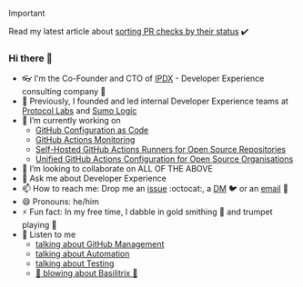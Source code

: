 > [!IMPORTANT]  
> Read my latest article about [sorting PR checks by their status](https://www.ipdx.co/articles/guides-articles/sorting-pr-checks-by-their-status) ✔️

### Hi there 👋

- 👓 I'm the Co-Founder and CTO of [IPDX](https://ipdx.co) - Developer Experience consulting company 💖
- 📠 Previously, I founded and led internal Developer Experience teams at [Protocol Labs](https://protocol.ai/) and [Sumo Logic](https://sumologic.com)
- 🔭 I’m currently working on 
  - [GitHub Configuration as Code](https://github.com/ipdxco/github-as-code)
  - [GitHub Actions Monitoring](https://github.com/ipdxco/github-monitoring-dashboard)
  - [Self-Hosted GitHub Actions Runners for Open Source Repositories](https://github.com/ipdxco/custom-github-runners)  
  - [Unified GitHub Actions Configuration for Open Source Organisations](https://github.com/pl-strflt/uci)
- 👯 I’m looking to collaborate on ALL OF THE ABOVE
- 💬 Ask me about Developer Experience
- 📫 How to reach me: Drop me an [issue](https://github.com/galargh/galargh/issues/new/choose) :octocat:, a [DM](https://twitter.com/galargh) 🐦 or an [email](mailto:piotr@piotrgalar.com) 📧 
- 😄 Pronouns: he/him
- ⚡ Fun fact: In my free time, I dabble in gold smithing 💍 and trumpet playing 🎺
- 🎼 Listen to me 
  - [talking about GitHub Management](https://www.youtube.com/watch?v=t_Ywrsrxp_Y&pp=ygUHZ2FsYXJnaA%3D%3D)
  - [talking about Automation](https://www.youtube.com/watch?v=bILa9sPpBMs&t=14s&pp=ygUHZ2FsYXJnaA%3D%3D)
  - [talking about Testing](https://www.youtube.com/watch?v=PmIf77thO_c&pp=ygUHZ2FsYXJnaA%3D%3D)
  - [:trumpet: blowing about Basilitrix 🎺](https://open.spotify.com/album/1dpdeJPekV5k7WeJhL8vbW)
